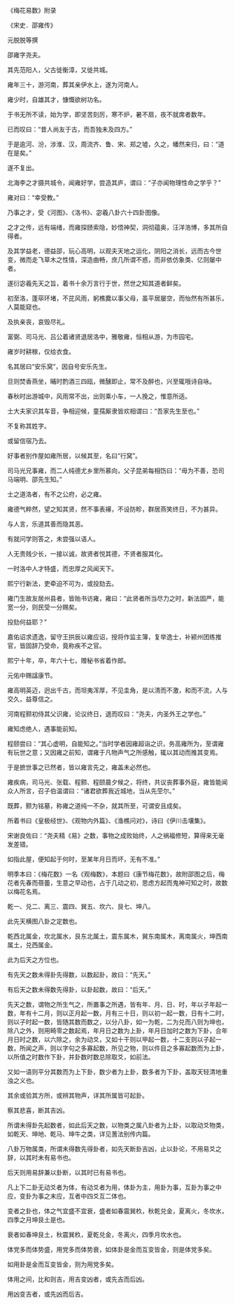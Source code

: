 《梅花易数》附录

《宋史．邵雍传》

元脱脱等撰

邵雍字尧夫。

其先范阳人，父古徙衡漳，又徙共城。

雍年三十，游河南，葬其亲伊水上，遂为河南人。

雍少时，自雄其才，慷慨欲树功名。

于书无所不读，始为学，即坚苦刻厉，寒不炉，暑不扇，夜不就席者数年。

已而叹曰：“昔人尚友于古，而吾独未及四方。”

于是逾河、汾，涉淮、汉，周流齐、鲁、宋、郑之墟，久之，幡然来归，曰：“道在是矣。”

遂不复出。

北海李之才摄共城令，闻雍好学，尝造其庐，谓曰：“子亦闻物理性命之学乎？”

雍对曰：“幸受教。”

乃事之才，受《河图》、《洛书》、宓羲八卦六十四卦图像。

之才之传，远有端绪，而雍探赜索隐，妙悟神契，洞彻蕴奥，汪洋浩博，多其所自得者。

及其学益老，德益邵，玩心高明，以观夫天地之运化，阴阳之消长，远而古今世变，微而走飞草木之性情，深造曲畅，庶几所谓不惑，而非依仿象类、亿则屡中者。

遂衍宓羲先天之旨，着书十余万言行于世，然世之知其道者鲜矣。

初至洛，蓬荜环堵，不芘风雨，躬樵爨以事父母，虽平居屡空，而怡然有所甚乐，人莫能窥也。

及执亲丧，哀毁尽礼。

富弼、司马光、吕公着诸贤退居洛中，雅敬雍，恒相从游，为市园宅。

雍岁时耕稼，仅给衣食。

名其居曰“安乐窝”，因自号安乐先生。

旦则焚香燕坐，晡时酌酒三四瓯，微醺即止，常不及醉也，兴至辄哦诗自咏。

春秋时出游城中，风雨常不出，出则乘小车，一人挽之，惟意所适。

士大夫家识其车音，争相迎候，童孺厮隶皆欢相谓曰：“吾家先生至也。”

不复称其姓字。

或留信宿乃去。

好事者别作屋如雍所居，以候其至，名曰“行窝”。

司马光兄事雍，而二人纯德尤乡里所慕向，父子昆弟每相饬曰：“毋为不善，恐司马端明、邵先生知。”

士之道洛者，有不之公府，必之雍。

雍德气粹然，望之知其贤，然不事表襮，不设防畛，群居燕笑终日，不为甚异。

与人言，乐道其善而隐其恶。

有就问学则答之，未尝强以语人。

人无贵贱少长，一接以诚，故贤者悦其德，不贤者服其化。

一时洛中人才特盛，而忠厚之风闻天下。

熙宁行新法，吏牵迫不可为，或投劾去。

雍门生故友居州县者，皆贻书访雍，雍曰：“此贤者所当尽力之时，新法固严，能宽一分，则民受一分赐矣。

投劾何益耶？”

嘉佑诏求遗逸，留守王拱辰以雍应诏，授将作监主簿，复举逸士，补颍州团练推官，皆固辞乃受命，竟称疾不之官。

熙宁十年，卒，年六十七，赠秘书省着作郎。

元佑中赐諡康节。

雍高明英迈，迥出千古，而坦夷浑厚，不见圭角，是以清而不激，和而不流，人与交久，益尊信之。

河南程颢初侍其父识雍，论议终日，退而叹曰：“尧夫，内圣外王之学也。”

雍知虑绝人，遇事能前知。

程颐尝曰：“其心虚明，自能知之。”当时学者因雍超诣之识，务高雍所为，至谓雍有玩世之意；又因雍之前知，谓雍于凡物声气之所感触，辄以其动而推其变焉。

于是摭世事之已然者，皆以雍言先之，雍盖未必然也。

雍疾病，司马光、张载、程颢、程颐晨夕候之，将终，共议丧葬事外庭，雍皆能闻众人所言，召子伯温谓曰：“诸君欲葬我近城地，当从先茔尔。”

既葬，颢为铭墓，称雍之道纯一不杂，就其所至，可谓安且成矣。

所着书曰《皇极经世》、《观物内外篇》、《渔樵问对》，诗曰《伊川击壤集》。

宋谢良佐曰：“尧夫精《易》之数，事物之成败始终，人之祸福修短，算得来无毫发差错。

如指此屋，便知起于何时，至某年月日而坏，无有不准。”

明季本曰：《梅花数》一名《观梅数》，本题曰《康节梅花数》，故附邵图之后，梅花者先春而蓓蕾，生意之早动也，占于几动之初，思虑方起而鬼神可知之时，故数以梅花名焉。

乾一、兑二、离三、震四、巽五、坎六、艮七、坤八。

此先天横图八卦之定数也。

乾西北属金，坎北属水，艮东北属土，震东属木，巽东南属木，离南属火，坤西南属土，兑西属金。

此为后天之方位也。

有先天之数未得卦先得数，以数起卦，故曰：“先天。”

有后天之数未得数先得卦，以卦起数，故曰：“后天。”

先天之数，谓物之所生气之，所置事之所遇，皆有年、月、日、时，年以子年起一数，年有十二月，则以正月起一数，月有三十日，则以初一起一数，日有十二时，则以子时起一数，皆随其数而数之，以分八卦，如一为乾，二为兑而八则为坤也，除八之外，则用畸零之数起焉，年月日之数为上卦，年月日加时之数为下卦，合年月日时之数，以六除之，余为动爻，又如十干则以甲起一数，十二支则以子起一数，所闻之声，则以字句之多寡起数，所见之物，则以件目之多寡起数而为上卦，以所值之时数作下卦，并卦数时数总除取爻，如前法。

又如一语则平分其数而为上下卦，数少者为上卦，数多者为下卦，盖取天轻清地重浊之义也。

其余或验其方所，或辨其物声，详其所属皆可起卦。

察其悲喜，断其吉凶。

所谓未得卦先起数者，如此后天之数，以物类之属八卦者为上卦，以取动爻物类，如乾天、坤地、乾马、坤牛之类，详见蓍法别传内篇。

八卦万物属类，所谓未得数先得卦者，如先天断卦吉凶，止以卦论，不用易爻之辞，以其时未有易书也。

后天则用易辞兼以卦断，以其时已有易书也。

凡上下二卦无动爻者为体，有动爻者为用，体卦为主，用卦为事，互卦为事之中应，变卦为事之末应，互者中四爻互二体也。

变者之卦也，体之气宜盛不宜衰，盛者如春震巽杦，秋乾兑金，夏离火，冬坎水，四季之月坤艮土是也。

衰者如春坤艮土，秋震巽杦，夏乾兑金，冬离火，四季月坎水也。

体党多而体势盛，用党多而体势衰，如体卦是金而互变皆金，则是体党多矣。

如用卦是金而互变皆金，则为用党多矣。

体用之间，比和则吉，用吉变凶者，或先吉而后凶。

用凶变吉者，或先凶而后吉。

